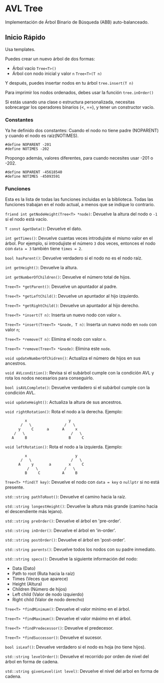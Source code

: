 # AVL Tree
Implementación de Árbol Binario de Búsqueda (ABB) auto-balanceado.

## Inicio Rápido
  Usa templates.

  Puedes crear un nuevo árbol de dos formas:
  - Árbol vacío `Tree<T>()`
  - Árbol con nodo inicial y valor `n` `Tree<T>(T n)`

  Y después, puedes insertar nodos en tu árbol `tree.insert(T n)`

  Para imprimir los nodos ordenados, debes usar la función
  `tree.inOrder()`

  Si estás usando una clase o estructura personalizada, necesitas
  sobrecargar los operadores binarios (<, ==), y tener un constructor
  vacío.

### Constantes
  Ya he definido dos constantes: Cuando el nodo no tiene padre
  (NOPARENT) y cuando el nodo es raíz(NOTIMES).

  `#define NOPARENT -201`\
  `#define NOTIMES -202`

  Propongo además, valores diferentes, para cuando necesites usar -201 o
  -202.

  `#define NOPARENT -45618540`\
  `#define NOTIMES -45093591`

### Funciones
  Esta es la lista de todas las funciones incluidas en la biblioteca.
  Todas las funciones trabajan en el nodo actual, a menos que se indique
  lo contrario.

  `friend int getNodeHeight(Tree<T> *node)`: Devuelve la altura del nodo
  o `-1` si el nodo está vacío.

  `T const &getData()`: Devuelve el dato.

  `int getTimes()`: Devuelve cuantas veces introdujiste el mismo valor
  en el árbol. Por ejemplo, si introdujiste el número `3` dos veces,
  entonces el nodo con `data = 3` también tiene `times = 2`.

  `bool hasParent()`: Devuelve verdadero si el nodo no es el nodo raíz.

  `int getHeight()`: Devuelve la altura.

  `int getNumberOfChildren()`: Devuelve el número total de hijos.

  `Tree<T> *getParent()`: Devuelve un apuntador al padre.

  `Tree<T> *getLeftChild()`: Devuelve un apuntador al hijo izquierdo.

  `Tree<T> *getRightChild()`: Devuelve un apuntador al hijo derecho.

  `Tree<T> *insert(T n)`: Inserta un nuevo nodo con valor `n`.

  `Tree<T> *insert(Tree<T> *&node, T n)`: Inserta un nuevo nodo en
  `nodo` con valor `n`;

  `Tree<T> *remove(T n)`: Elimina el nodo con valor `n`.

  `Tree<T> *remove(Tree<T> *&node)`: Elimina este `node`.

  `void updateNumberOfChidren()`: Actualiza el número de hijos en sus
  ancestros.

  `void AVLcondition()`: Revisa si el subárbol cumple con la condición
  AVL y rota los nodos necesarios para conseguirlo.

  `bool isAVLComplete()`: Devuelve verdadero si el subárbol cumple con
  la condición AVL.

  `void updateHeight()`: Actualiza la altura de sus ancestros.

  `void rightRotation()`: Rota el nodo a la derecha.
  Ejemplo:
  ```
           x                   y
         /   \               /   \
        y     C      a      A     x
      /   \                     /   \
     A     B                   B     C
  ```

  `void leftRotation()`: Rota el nodo a la izquierda.
  Ejemplo:
  ```
           x                      y
         /   \                  /   \
        A     y       a        x     C
            /   \            /   \
           B     C          A     B
  ```

  `Tree<T> *find(T key)`: Devuelve el nodo con `data = key` o
  `nullptr` si no está presente.

  `std::string pathToRoot()`: Devuelve el camino hacia la raíz.

  `std::string longestHeight()`: Devuelve la altura más grande (camino
  hacia el descendiente más lejano).

  `std::string preOrder()`: Devuelve el árbol en 'pre-order'.

  `std::string inOrder()`: Devuelve el árbol en 'in-order'.

  `std::string postOrder()`: Devuelve el árbol en 'post-order'.

  `std::string parents()`: Devuelve todos los nodos con su padre
  inmediato.

  `std::string specs()`: Devuelve la siguiente información del nodo:
  - Data (Dato)
  - Path to root (Ruta hacia la raíz)
  - Times (Veces que aparece)
  - Height (Altura)
  - Children (Número de hijos)
  - Left child (Valor de nodo izquierdo)
  - Right child (Valor de nodo derecho)

  `Tree<T> *findMinimum()`: Devuelve el valor mínimo en el árbol.

  `Tree<T> *findMaximum()`: Devuelve el valor máximo en el árbol.

  `Tree<T> *findPredecessor()`: Devuelve el predecesor.

  `Tree<T> *findSuccessor()`: Devuelve el sucesor.

  `bool isLeaf()`: Devuelve verdadero si el nodo es hoja (no tiene
  hijos).

  `std::string levelOrder()`: Devuelve el recorrido por orden de nivel
  del árbol en forma de cadena.

  `std::string givenLevel(int level)`: Devuelve el nivel del arbol en
  forma de cadena.
